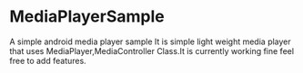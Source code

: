 # MediaPlayerSample
A simple android media player sample
It is simple light weight media player that uses MediaPlayer,MediaController Class.It is currently working fine feel free to add features. 
